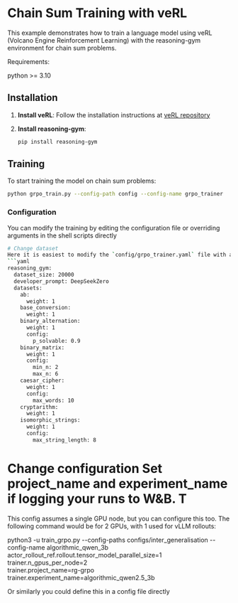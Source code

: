 # Chain Sum Training with veRL

This example demonstrates how to train a language model using veRL (Volcano Engine Reinforcement Learning) with the reasoning-gym environment for chain sum problems.

Requirements:

python >= 3.10

## Installation

1. **Install veRL**: Follow the installation instructions at [veRL repository](https://github.com/volcengine/verl)

2. **Install reasoning-gym**:
   ```bash
   pip install reasoning-gym
   ```

## Training

To start training the model on chain sum problems:

```bash
python grpo_train.py --config-path config --config-name grpo_trainer
```

### Configuration

You can modify the training by editing the configuration file or overriding arguments in the shell scripts directly

```bash
# Change dataset
Here it is easiest to modify the `config/grpo_trainer.yaml` file with a custom training composite. Here is an example experiment which uses a composite of algorithmic training tasks
```yaml
reasoning_gym:
  dataset_size: 20000
  developer_prompt: DeepSeekZero
  datasets:
    ab:
      weight: 1
    base_conversion:
      weight: 1
    binary_alternation:
      weight: 1
      config:
        p_solvable: 0.9
    binary_matrix:
      weight: 1
      config:
        min_n: 2
        max_n: 6
    caesar_cipher:
      weight: 1
      config:
        max_words: 10
    cryptarithm:
      weight: 1
    isomorphic_strings:
      weight: 1
      config:
        max_string_length: 8
```

# Change configuration Set project_name and experiment_name if logging your runs to W&B. T
This config assumes a single GPU node, but you can configure this too. The following command would be for 2 GPUs, with 1 used for vLLM rollouts:

python3 -u train_grpo.py --config-paths configs/inter_generalisation --config-name algorithmic_qwen_3b \
    actor_rollout_ref.rollout.tensor_model_parallel_size=1 \
    trainer.n_gpus_per_node=2 \
    trainer.project_name=rg-grpo \
    trainer.experiment_name=algorithmic_qwen2.5_3b

Or similarly you could define this in a config file directly
